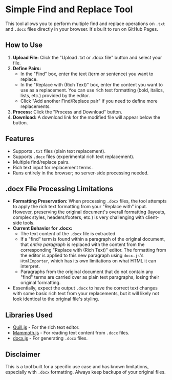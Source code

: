 # Simple Find and Replace Tool

This tool allows you to perform multiple find and replace operations on `.txt` and `.docx` files directly in your browser. It's built to run on GitHub Pages.

## How to Use

1.  **Upload File:** Click the "Upload .txt or .docx file" button and select your file.
2.  **Define Pairs:**
    *   In the "Find" box, enter the text (term or sentence) you want to replace.
    *   In the "Replace with (Rich Text)" box, enter the content you want to use as a replacement. You can use rich text formatting (bold, italics, lists, etc.) provided by the editor.
    *   Click "Add another Find/Replace pair" if you need to define more replacements.
3.  **Process:** Click the "Process and Download" button.
4.  **Download:** A download link for the modified file will appear below the button.

## Features

*   Supports `.txt` files (plain text replacement).
*   Supports `.docx` files (experimental rich text replacement).
*   Multiple find/replace pairs.
*   Rich text input for replacement terms.
*   Runs entirely in the browser; no server-side processing needed.

## .docx File Processing Limitations

*   **Formatting Preservation:** When processing `.docx` files, the tool attempts to apply the rich text formatting from your "Replace with" input. However, preserving the original document's overall formatting (layouts, complex styles, headers/footers, etc.) is very challenging with client-side tools.
*   **Current Behavior for .docx:**
    *   The text content of the `.docx` file is extracted.
    *   If a "find" term is found within a paragraph of the original document, that *entire paragraph* is replaced with the content from the corresponding "Replace with (Rich Text)" editor. The formatting from the editor is applied to this new paragraph using `docx.js`'s `HtmlImporter`, which has its own limitations on what HTML it can interpret.
    *   Paragraphs from the original document that do not contain any "find" terms are carried over as plain text paragraphs, losing their original formatting.
*   Essentially, expect the output `.docx` to have the correct text changes with some basic rich text from your replacements, but it will likely not look identical to the original file's styling.

## Libraries Used

*   [Quill.js](https://quilljs.com/) - For the rich text editor.
*   [Mammoth.js](https://github.com/mwilliamson/mammoth.js) - For reading text content from `.docx` files.
*   [docx.js](https://docx.js.org/) - For generating `.docx` files.

## Disclaimer

This is a tool built for a specific use case and has known limitations, especially with `.docx` formatting. Always keep backups of your original files.
